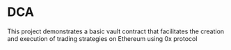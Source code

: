 # DCA

This project demonstrates a basic vault contract that facilitates the creation and execution of trading strategies on Ethereum using 0x protocol
